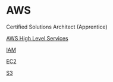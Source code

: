 # AWS

Certified Solutions Architect (Apprentice)

[AWS High Level Services](./aws_modules/AWS-HighLevelServices.md)

[IAM](./aws_modules/IAM.md)

[EC2](./aws_modules/EC2.md)

[S3](./aws_modules/S3.md)
